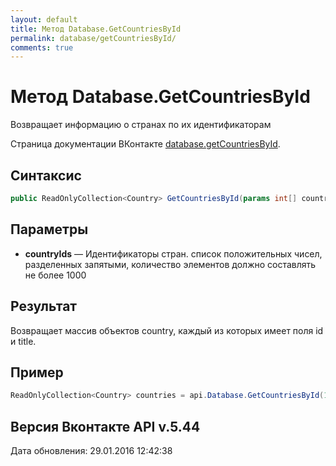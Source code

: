 ```yaml
---
layout: default
title: Метод Database.GetCountriesById
permalink: database/getCountriesById/
comments: true
---
```

# Метод Database.GetCountriesById
Возвращает информацию о странах по их идентификаторам

Страница документации ВКонтакте [database.getCountriesById](https://vk.com/dev/database.getCountriesById).

## Синтаксис
``` csharp
public ReadOnlyCollection<Country> GetCountriesById(params int[] countryIds)
```

## Параметры
+ **countryIds** — Идентификаторы стран. список положительных чисел, разделенных запятыми, количество элементов должно составлять не более 1000

## Результат
Возвращает массив объектов country, каждый из которых имеет поля id и title.

## Пример
```csharp
ReadOnlyCollection<Country> countries = api.Database.GetCountriesById(1, 65);
```

## Версия Вконтакте API v.5.44
Дата обновления: 29.01.2016 12:42:38
